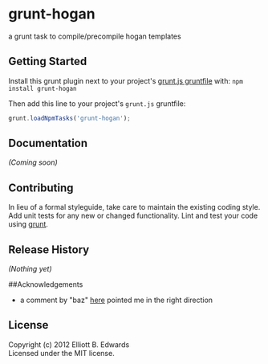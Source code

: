 # grunt-hogan

a grunt task to compile/precompile hogan templates

## Getting Started
Install this grunt plugin next to your project's [grunt.js gruntfile][getting_started] with: `npm install grunt-hogan`

Then add this line to your project's `grunt.js` gruntfile:

```javascript
grunt.loadNpmTasks('grunt-hogan');
```

[grunt]: http://gruntjs.com/
[getting_started]: https://github.com/gruntjs/grunt/blob/master/docs/getting_started.md

## Documentation
_(Coming soon)_

## Contributing
In lieu of a formal styleguide, take care to maintain the existing coding style. Add unit tests for any new or changed functionality. Lint and test your code using [grunt][grunt].

## Release History
_(Nothing yet)_

##Acknowledgements
 * a comment by "baz" [here](http://soenkerohde.com/2012/02/node-js-server-side-compile-hogan-js-templates/) pointed me in the right direction

## License
Copyright (c) 2012 Elliott B. Edwards  
Licensed under the MIT license.
